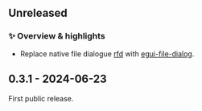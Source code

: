 ## Unreleased

### ✨ Overview & highlights

- Replace native file dialogue [rfd](https://crates.io/crates/rfd)
  with [egui-file-dialog](https://crates.io/crates/egui-file-dialog).

## 0.3.1 - 2024-06-23

First public release.
